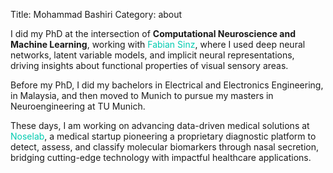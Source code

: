 Title: Mohammad Bashiri
Category: about

I did my PhD at the intersection of **Computational Neuroscience and Machine Learning**, working with <a style="color: #00CBB0;text-decoration: none;" href="https://sinzlab.org/people/fabian_sinz.html">Fabian Sinz</a>, where I used deep neural networks, latent variable models, and implicit neural representations, driving insights about functional properties of visual sensory areas.

Before my PhD, I did my bachelors in Electrical and Electronics Engineering, in Malaysia, and then moved to Munich to pursue my masters in Neuroengineering at TU Munich.

These days, I am working on advancing data-driven medical solutions at <a style="color: #00CBB0;text-decoration: none;" href="https://noselab.com/">Noselab</a>, a medical startup pioneering a proprietary diagnostic platform to detect, assess, and classify molecular biomarkers through nasal secretion, bridging cutting-edge technology with impactful healthcare applications.